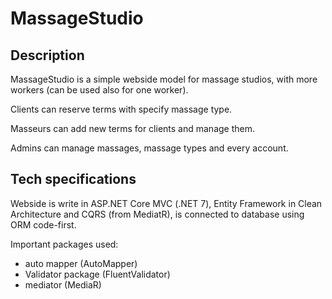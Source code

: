 # MassageStudio
<h2>Description</h2>
<p>MassageStudio is a simple webside model for massage studios, with more workers (can be used also for one worker).</p>
<p>Clients can reserve terms with specify massage type.</p>
<p>Masseurs can add new terms for clients and manage them.</p>
<p>Admins can manage massages, massage types and every account.</p>
<h2>Tech specifications</h2>
<p>Webside is write in  ASP.NET Core MVC (.NET 7), Entity Framework in Clean Architecture and CQRS (from MediatR), is connected to database using ORM code-first.</p>
<p>
  Important packages used:
  <ul>
    <li>auto mapper (AutoMapper)</li>
    <li>Validator package (FluentValidator)</li>
    <li>mediator (MediaR)</li>
  </ul>
</p>
